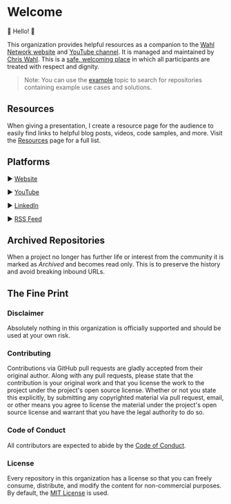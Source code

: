 # Welcome

👋 Hello! 👋

This organization provides helpful resources as a companion to the [Wahl Network website](https://wahlnetwork.com/) and [YouTube channel](https://www.youtube.com/@Wahlnetwork). It is managed and maintained by [Chris Wahl](https://www.linkedin.com/in/wahlchris/). This is a [safe, welcoming place](https://github.com/WahlNetwork/welcome/tree/main/COC.md) in which all participants are treated with respect and dignity.

> Note: You can use the [example](https://github.com/search?q=topic%3Aexample+org%3AWahlNetwork&type=Repositories) topic to search for repositories containing example use cases and solutions.

## Resources

When giving a presentation, I create a resource page for the audience to easily find links to helpful blog posts, videos, code samples, and more. Visit the [Resources](https://github.com/WahlNetwork/welcome/tree/main/resources) page for a full list.

## Platforms

:arrow_forward: [Website](https://wahlnetwork.com/)

:arrow_forward: [YouTube](https://www.youtube.com/@Wahlnetwork)

:arrow_forward: [LinkedIn](https://www.linkedin.com/in/wahlchris/)

:arrow_forward: [RSS Feed](https://wahlnetwork.com/feed/)

## Archived Repositories

When a project no longer has further life or interest from the community it is marked as _Archived_ and becomes read only. This is to preserve the history and avoid breaking inbound URLs.

## The Fine Print

### Disclaimer

Absolutely nothing in this organization is officially supported and should be used at your own risk.

### Contributing

Contributions via GitHub pull requests are gladly accepted from their original author. Along with any pull requests, please state that the contribution is your original work and that you license the work to the project under the project's open source license. Whether or not you state this explicitly, by submitting any copyrighted material via pull request, email, or other means you agree to license the material under the project's open source license and warrant that you have the legal authority to do so.

### Code of Conduct

All contributors are expected to abide by the [Code of Conduct](https://github.com/WahlNetwork/welcome/tree/main/COC.md).

### License

Every repository in this organization has a license so that you can freely consume, distribute, and modify the content for non-commercial purposes. By default, the [MIT License](https://opensource.org/licenses/MIT) is used.
